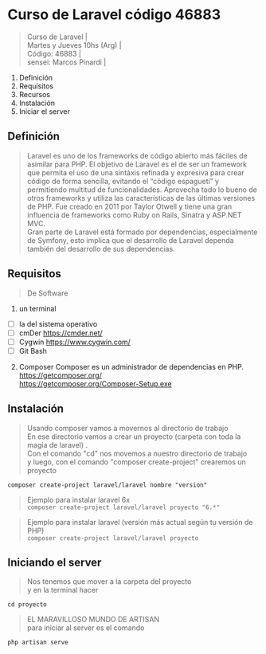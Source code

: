 # Curso de Laravel código 46883

> Curso de Laravel |  
> Martes y Jueves 10hs (Arg) |  
> Código: 46883 |  
> sensei: Marcos Pinardi |

1. Definición
2. Requisitos
3. Recursos
4. Instalación
5. Iniciar el server

## Definición
> Laravel es uno de los frameworks de código abierto más fáciles de asimilar para PHP.
> El objetivo de Laravel es el de ser un framework que permita el uso de una sintáxis refinada y expresiva para crear código de forma sencilla, evitando el “código espagueti” y permitiendo multitud de funcionalidades.
> Aprovecha todo lo bueno de otros frameworks y utiliza las características de las últimas versiones de PHP.
> Fue creado en 2011 por Taylor Otwell y tiene una gran influencia de frameworks como Ruby on Rails, Sinatra y ASP.NET MVC.  
> Gran parte de Laravel está formado por dependencias, especialmente de Symfony, esto implica que el desarrollo de Laravel dependa también del desarrollo de sus dependencias.

## Requisitos

> De Software

1. un terminal
- [ ] la del sistema operativo
- [ ] cmDer https://cmder.net/
- [ ] Cygwin https://www.cygwin.com/
- [ ] Git Bash

2. Composer
   Composer es un administrador de dependencias en PHP.  
   https://getcomposer.org/  
   https://getcomposer.org/Composer-Setup.exe

## Instalación
> Usando composer vamos a movernos al directorio de trabajo    
> En ese directorio vamos a crear un proyecto (carpeta con toda la magia de laravel) .  
> Con el comando "cd" nos movemos a nuestro directorio de trabajo    
> y luego, con el comando "composer create-project" crearemos un proyecto

`composer create-project laravel/laravel nombre "version"`

> Ejemplo para instalar laravel 6x    
`composer create-project laravel/laravel proyecto "6.*"`

> Ejemplo para instalar laravel (versión más actual según tu versión de PHP)    
`composer create-project laravel/laravel proyecto`

## Iniciando el server
> Nos tenemos que mover a la carpeta del proyecto    
> y en la terminal hacer

`cd proyecto`

> EL MARAVILLOSO MUNDO DE ARTISAN    
> para iniciar al server es el comando

`php artisan serve`  
